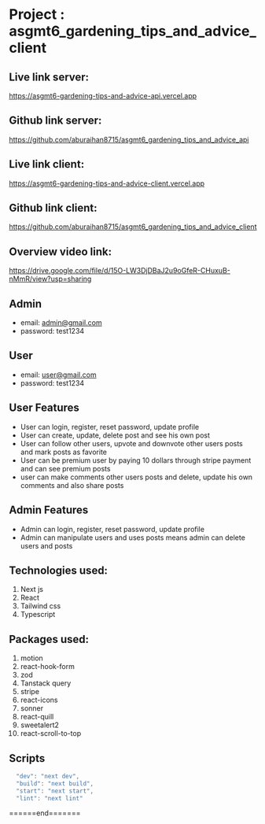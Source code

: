 # Project : asgmt6_gardening_tips_and_advice_client

## Live link server:

https://asgmt6-gardening-tips-and-advice-api.vercel.app

## Github link server:

https://github.com/aburaihan8715/asgmt6_gardening_tips_and_advice_api

## Live link client:

https://asgmt6-gardening-tips-and-advice-client.vercel.app

## Github link client:

https://github.com/aburaihan8715/asgmt6_gardening_tips_and_advice_client

## Overview video link:

https://drive.google.com/file/d/15O-LW3DjDBaJ2u9oGfeR-CHuxuB-nMmR/view?usp=sharing

## Admin

- email: admin@gmail.com
- password: test1234

## User

- email: user@gmail.com
- password: test1234

## User Features

- User can login, register, reset password, update profile
- User can create, update, delete post and see his own post
- User can follow other users, upvote and downvote other users posts and mark posts as favorite
- User can be premium user by paying 10 dollars through stripe payment and can see premium posts
- user can make comments other users posts and delete, update his own comments and also share posts

## Admin Features

- Admin can login, register, reset password, update profile
- Admin can manipulate users and uses posts means admin can delete users and posts

## Technologies used:

1. Next js
2. React
3. Tailwind css
4. Typescript

## Packages used:

1. motion
2. react-hook-form
3. zod
4. Tanstack query
5. stripe
6. react-icons
7. sonner
8. react-quill
9. sweetalert2
10. react-scroll-to-top

## Scripts

```js
  "dev": "next dev",
  "build": "next build",
  "start": "next start",
  "lint": "next lint"
```

<p>======end=======</p>
